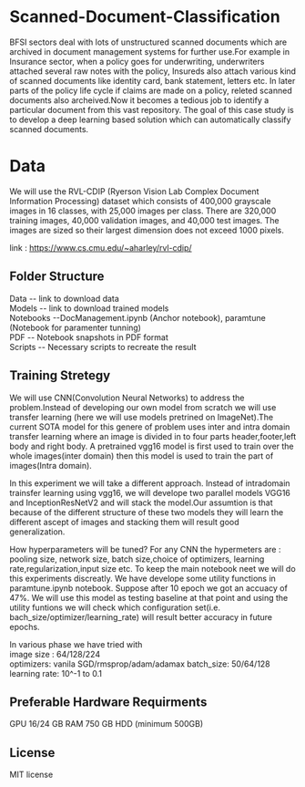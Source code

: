 # Scanned-Document-Classification
BFSI sectors deal with lots of unstructured scanned documents which are archived in document management systems for further use.For example in Insurance sector, when a policy goes for underwriting, underwriters attached several raw notes with the policy, Insureds also attach various kind of scanned documents like identity card, bank statement, letters etc. In later parts of the policy life cycle if claims are made on a policy, releted scanned documents also archeived.Now it becomes a tedious job to identify a particular document from this vast repository. The goal of this case study is to develop a deep learning based solution which can automatically classify scanned documents.

# Data
We will use the RVL-CDIP (Ryerson Vision Lab Complex Document Information Processing) dataset which consists of 400,000 grayscale images in 16 classes, with 25,000 images per class. There are 320,000 training images, 40,000 validation images, and 40,000 test images. The images are sized so their largest dimension does not exceed 1000 pixels.

link : https://www.cs.cmu.edu/~aharley/rvl-cdip/

## Folder Structure
Data -- link to download data                                                                                      
Models -- link to download trained models                                                                                           
Notebooks --DocManagement.ipynb (Anchor notebook), paramtune (Notebook for paramenter tunning)                                                
PDF -- Notebook snapshots in PDF format                                                                                             
Scripts -- Necessary scripts to recreate the result   

## Training Stretegy
We will use CNN(Convolution Neural Networks) to address the problem.Instead of developing our own model from scratch we will use transfer learning (here we will use models pretrined on ImageNet).The current SOTA model for this genere of problem uses inter and intra domain transfer learning where an image is divided in to four parts header,footer,left body and right body. A pretrained vgg16 model is first used to train over the whole images(inter domain) then this model is used to train the part of images(Intra domain).

In this experiment we will take a different approach. Instead of intradomain trainsfer learning using vgg16, we will develope two parallel models VGG16 and InceptionResNetV2 and will stack the model.Our assumtion is that because of the different structure of these two models they will learn the different ascept of images and stacking them will result good generalization.

How hyperparameters will be tuned? For any CNN the hypermeters are : pooling size, network size, batch size,choice of optimizers, learning rate,regularization,input size etc.
To keep the main notebook neet we will do this experiments discreatly. We have develope some utility functions in paramtune.ipynb notebook. Suppose after 10 epoch we got an accuacy of 47%. We will use this model as testing baseline at that point and using the utility funtions we will check which configuration set(i.e. bach_size/optimizer/learning_rate) will result better accuracy in future epochs.

In various phase we have tried with                                                                               
image size : 64/128/224                                                                                                        
optimizers: vanila SGD/rmsprop/adam/adamax
batch_size: 50/64/128                                                                                                         
learning rate: 10^-1 to 0.1                                                                                                        

## Preferable Hardware Requirments
GPU
16/24 GB RAM
750 GB HDD (minimum 500GB)
## License
MIT license
